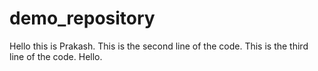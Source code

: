 # demo_repository
Hello this is Prakash.
This is the second line of the code.
This is the third line of the code.
Hello.

